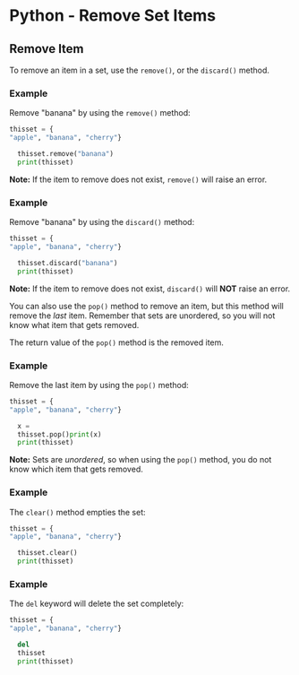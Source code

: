 
Python - Remove Set Items
=========================


Remove Item
-----------


To remove an item in a set, use the `remove()`, or the `discard()` method.



### Example


Remove "banana" by using the `remove()` 
method:



```python
thisset = {
"apple", "banana", "cherry"}

  thisset.remove("banana")
  print(thisset)
```



**Note:** If the item to remove does not exist, `remove()` will raise an error.




### Example


Remove "banana" by using the `discard()` 
method:



```python
thisset = {
"apple", "banana", "cherry"}

  thisset.discard("banana")
  print(thisset)
```



**Note:** If the item to remove does not exist, `discard()` will 
 **NOT** raise an error.



You can also use the `pop()` method to remove 
an item, but this method will remove the *last* item. Remember that sets 
are unordered, so you will not know what item that gets removed.


The return value of the `pop()` method is the 
removed item.



### Example


Remove the last item by using the `pop()` 
method:



```python
thisset = {
"apple", "banana", "cherry"}

  x =
  thisset.pop()print(x)
  print(thisset)
```



**Note:** Sets are *unordered*, so when using the `pop()` method, 
you do not know which item that gets removed.




### Example


The `clear()` 
method empties the set:



```python
thisset = {
"apple", "banana", "cherry"}

  thisset.clear()
  print(thisset)
```



### Example


The `del` keyword will delete the set 
completely:



```python
thisset = {
"apple", "banana", "cherry"}

  del
  thisset
  print(thisset)
```


